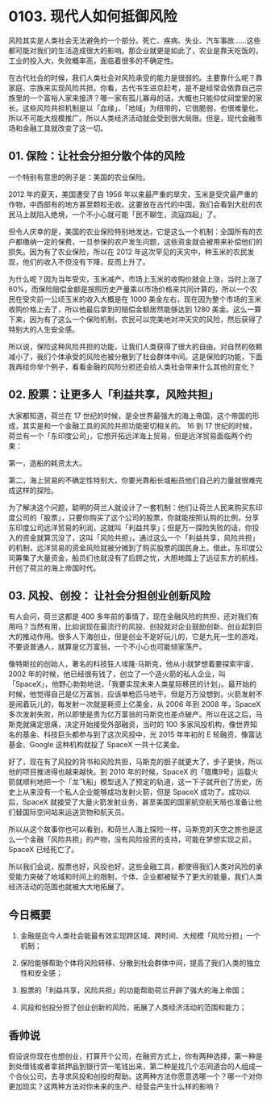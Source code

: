 # 0103. 现代人如何抵御风险

风险其实是人类社会无法避免的一个部分。死亡、疾病、失业、汽车事故……这些都可能对我们的生活造成很大的影响。那企业就更是如此了，农业是靠天吃饭的，工业的投入大，失败概率高，面临着很多的不确定性。

在古代社会的时候，我们人类社会对风险承受的能力是很弱的。主要靠什么呢？靠家庭、宗族来实现风险共担。你看，古代书生进京赶考，是不是经常会依靠自己宗族里的一个富裕人家来接济？哪一家有孤儿寡母的话，大概也只能仰仗祠堂里的家长。这些风险共担机制是以「血缘」、「地域」为纽带的，它很脆弱，也很难量化，所以不可能大规模推广。所以人类经济活动就会受到很大局限。但是，现代金融市场和金融工具就改变了这一切。

## 01. 保险：让社会分担分散个体的风险

一个特别有意思的例子是：美国的农业保险。

2012 年的夏天，美国遭受了自 1956 年以来最严重的旱灾，玉米是受灾最严重的作物，中西部有的地方甚至颗粒无收。这要放在古代的中国，我们会看到大批的农民马上就陷入绝境，一个不小心就可能「民不聊生，流寇四起」了。

但令人庆幸的是，美国的农业保险特别地发达，它是这么一个机制：全国所有的农户都缴纳一定的保费，一旦参保的农户发生问题，这些资金就会被用来补偿他们的损失。因为有了农业保险，所以在 2012 年这次罕见的天灾中，种玉米的农民发现，他们的收入不但没有下降，反而上升了。

为什么呢？因为当年受灾，玉米减产，市场上玉米的收购价就会上涨，当时上涨了 60%，而保险赔偿金额是按照历史产量乘以市场价格来共同计算的，所以一个农民在受灾前一公顷玉米的收入大概是在 1000 美金左右，现在因为整个市场的玉米收购价格上去了，所以他最后拿到的赔偿金额居然能够达到 1280 美金。这么一算下来，因为有了这么一个保险机制，农民可以完美地对冲天灾的风险，然后获得了特别大的人生安全感。

所以说，保险这种风险共担的功能，让我们人类获得了很大的自由。对自然的依赖减小了，我们个体承受的风险也被分散到了社会群体中间。这是保险的功能，下面我再给你举个例子，看看金融的风险分担还会给人类社会带来什么其他的变化？ 

## 02. 股票：让更多人「利益共享，风险共担」

大家都知道，荷兰在 17 世纪的时候，是全世界最强大的海上帝国，这个帝国的形成，其实是和一个金融工具的风险共担功能密切相关的。
 16 到 17 世纪的时候，荷兰有一个「东印度公司」，它想开拓远洋海上贸易，但是远洋贸易面临两个约束：
 
第一，造船的耗资太大。

第二，海上贸易的不确定性特别大，你要光靠船长或船员他们自己的力量就很难完成这样的探险。

为了解决这个问题，聪明的荷兰人就设计了一套机制：他们让荷兰人民来购买东印度公司的「股票」，只要你购买了这个公司的股票，你就能按照认购的比例，分享东印度公司远洋贸易的利润，这就叫「利益共享」；但是万一探险失败的话，你投入的资金就算沉没了，这叫「风险共担」，通过这么一个「利益共享，风险共担」的机制，远洋贸易的资金风险就被分摊到了购买股票的国民身上。借此，东印度公司筹集了大量资金，船员们也就没有了后顾之忧，大胆地踏上了远征东方的航线，开创了荷兰的海上帝国时代。 

## 03. 风投、创投： 让社会分担创业创新风险

有人会问，荷兰这都是 400 多年前的事情了，现在金融风险的共担，还对我们有用吗？当然有用，比如说现在最流行的风投、创投就对企业鼓励创新、创业起到巨大的推动作用。很多人下海创业，但是创业不是好玩儿的，它是九死一生的游戏，不要说普通人，就算是亿万富翁，一个不小心也可能倾家荡产。

像特斯拉的创始人，著名的科技狂人埃隆·马斯克，他从小就梦想着要探索宇宙，2002 年的时候，他已经很有钱了，创立了一个造火箭的私人企业，叫「SpaceX」，他野心勃勃地说，「我要实现未来人类星际移民的计划」。最开始的时候，他觉得自己是亿万富翁，应该单枪匹马地干。但是万万没想到，火箭发射不是闹着玩儿的，每发射一次就是耗资上亿美金，从 2006 年到 2008 年，SpaceX 多次发射失败，所以即使是贵为亿万富翁的马斯克也差点破产。所以在这之后，马斯克就痛定思痛，决定开始接受外部融资，当时的 100 多家风投机构，像世界知名的基金、科技巨头都参与到了这次风投中，光 2015 年年初的 E 轮融资，像富达基金、Google 这种机构就投了 SpaceX 一共十亿美金。

好了，现在有了风投的背书和风险共担，马斯克的胆子就更大了，步子更快，所以他的项目推进得也越来越快。到 2010 年的时候，SpaceX 的「猎鹰9号」运载火箭就顺利地把一个「龙飞船」模型送入了预定的轨道，这一下子就开创了历史，历史上从来没有一个私人企业能够成功发射火箭，但是 SpaceX 成功了。成功以后，SpaceX 就接受了大量火箭发射业务，甚至美国的国家航空航天局也准备让他们替国际空间站来运送货物和航天员。

所以从这个故事你也可以看到，和荷兰人海上探险一样，马斯克的天空之旅也是这么一个金融「风险共担」的产物，没有风险投资的支持，可能在梦想实现之前，SpaceX 已经死亡了。

所以我们会说，股票也好，风投也好，这些金融工具，都使得我们人类对风险的承受能力突破了地域和时间上的限制，个体、企业都被赋予了更大的能量，我们人类经济活动的范围也就被大大地拓展了。

## 今日概要

1. 金融是迄今人类社会能最有效实现跨区域、跨时间、大规模「风险分担」一个机制；
 
2. 保险能够帮助个体将风险转移、分散到社会群体中间，提高了我们人类的独立性和安全感；

3. 股票的「利益共享，风险共担」的功能帮助荷兰开辟了强大的海上帝国；
 
4. 风投和创投分担了创业创新的风险，拓展了人类经济活动的范围和能力；

## 香帅说

假设说你现在也想创业，打算开个公司，在融资方式上，你有两种选择，第一种是到处借钱或者拿抵押品到银行贷一笔钱出来，第二种是找几个志同道合的人组成一个合伙公司，去寻求风投和创投的帮助。这两种方法你愿意选哪一个？哪一个对你更加现实？这两种方法对你未来的生产、经营会产生什么样的影响？